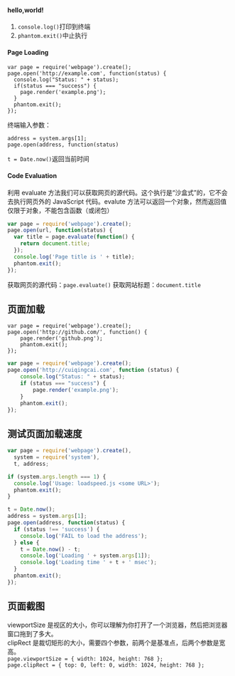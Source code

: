 #### hello,world!
1. `console.log()`打印到终端
2. `phantom.exit()`中止执行

#### Page Loading
```
var page = require('webpage').create();
page.open('http://example.com', function(status) {
  console.log("Status: " + status);
  if(status === "success") {
    page.render('example.png');
  }
  phantom.exit();
});
```
终端输入参数：
```
address = system.args[1];
page.open(address, function(status)
```

`t = Date.now()`返回当前时间

#### Code Evaluation
利用 evaluate 方法我们可以获取网页的源代码。这个执行是“沙盒式”的，它不会去执行网页外的 JavaScript 代码。evalute 方法可以返回一个对象，然而返回值仅限于对象，不能包含函数（或闭包）
```javascript
var page = require('webpage').create();
page.open(url, function(status) {
  var title = page.evaluate(function() {
    return document.title;
  });
  console.log('Page title is ' + title);
  phantom.exit();
});
```
获取网页的源代码：`page.evaluate()`
获取网站标题：`document.title`







































## 页面加载
```
var page = require('webpage').create();
page.open('http://github.com/', function() {
    page.render('github.png');
    phantom.exit();
});
```

```javascript
var page = require('webpage').create();
page.open('http://cuiqingcai.com', function (status) {
    console.log("Status: " + status);
    if (status === "success") {
        page.render('example.png');
    }
    phantom.exit();
});
```

## 测试页面加载速度
```javascript
var page = require('webpage').create(),
  system = require('system'),
  t, address;

if (system.args.length === 1) {
  console.log('Usage: loadspeed.js <some URL>');
  phantom.exit();
}

t = Date.now();
address = system.args[1];
page.open(address, function(status) {
  if (status !== 'success') {
    console.log('FAIL to load the address');
  } else {
    t = Date.now() - t;
    console.log('Loading ' + system.args[1]);
    console.log('Loading time ' + t + ' msec');
  }
  phantom.exit();
});
```

## 页面截图
viewportSize 是视区的大小，你可以理解为你打开了一个浏览器，然后把浏览器窗口拖到了多大。  
clipRect 是裁切矩形的大小，需要四个参数，前两个是基准点，后两个参数是宽高。  
`page.viewportSize = { width: 1024, height: 768 };`  
`page.clipRect = { top: 0, left: 0, width: 1024, height: 768 };`

